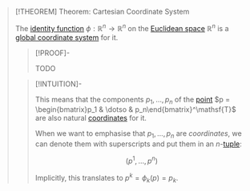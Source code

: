 >[!THEOREM] Theorem: Cartesian Coordinate System
>
>The [identity function](../../../../Analysis/Functions/Identity%20Function.md) $\phi: \mathbb{R}^n \to \mathbb{R}^n$ on the [Euclidean space](../Euclidean%20Space.md) $\mathbb{R}^n$ is a [global coordinate system](../../../Manifolds/Coordinates/Global%20Coordinate%20System.md) for it.
>
>>[!PROOF]-
>>
>>TODO
>>
>
>>[!INTUITION]-
>>
>>This means that the components $p_1, \dotsc, p_n$ of the [point](../../Points%20and%20Vectors/Points%20vs%20Vectors.md) $p = \begin{bmatrix}p_1 & \dotso & p_n\end{bmatrix}^\mathsf{T}$ are also natural [coordinates](../../../Manifolds/Coordinates/Coordinate%20System.md) for it.
>>
>>When we want to emphasise that $p_1, \dotsc, p_n$ are *coordinates*, we can denote them with superscripts and put them in an $n$-[tuple](../../../../Set%20Theory/Tuple.md):
>>
>>$$
>>(p^1, \dotsc, p^n)
>>$$
>>
>>Implicitly, this translates to $p^k = \phi_k(p) = p_k$.
>>
>
